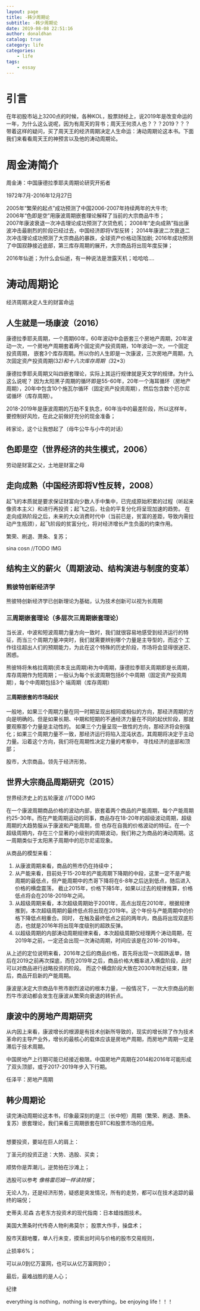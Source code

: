 ```yaml
---
layout: page
title: -韩少周期论
subtitle: -韩少周期论
date: 2019-08-08 22:51:16
author: donaldhan
catalog: true
category: life
categories:
    - life
tags:
    - essay
---
```


# 引言
在年初股市站上3200点的时候，各种KOL，股票财经上，说2019年是改变命运的一年，为什么这么说呢，因为有周天的背书；周天王何须人也？？？2019？？？带着这样的疑问，买了周天王的经济周期决定人生命运：涛动周期论这本书。下面我们来看看周天王的神预言以及他的涛动周期论。


# 周金涛简介

周金涛：中国康德拉季耶夫周期论研究开拓者

1972年7月-2016年12月27日

2005年“繁荣的起点”成功预测了中国2006-2007年持续两年的大牛市;  
2006年“色即是空”用康波周期嵌套理论解释了当前的大宗商品牛市；  
2007年康波衰退一次冲击理论成功预测了次贷危机；
2008年“走向成熟”指出康波冲击最剧烈的阶段已经过去，中国经济即将V型反转；
2014年康波二次衰退二次冲击理论成功预测了大宗商品的暴跌，全球资产价格动荡加剧;
2016年成功预测了中国寂静接近底部，第三库存周期的展开，大宗商品将出现年度反弹；

2016年仙逝；为什么会仙逝，有一种说法是泄露天机；哈哈哈....


# 涛动周期论
经济周期决定人生的财富命运

## 人生就是一场康波（2016）
康德拉季耶夫周期，一个周期60年，60年波动中会嵌套三个房地产周期，20年波动一次，一个房地产周期套着两个固定资产投资周期，10年波动一次，一个固定投资周期，
嵌套3个库存周期。所以你的人生即是一次康波，三次房地产周期，九次固定资产投资周期(3*2)和十八次库存周期（3*2*3）

康德拉季耶夫周期又叫四嵌套理论，实际上其运行规律就是天文学的规律。为什么这么说呢？
因为太阳黑子周期的循环即是55-60年，20年一个海耳循环（房地产周期），20年中包含10个施瓦尔循环（固定资产投资周期），然后包含数个厄尔尼诺循环（库存周期）。


2018-2019年是康波周期的万劫不复执念，60年当中的最差阶段，所以这样年，要控制好风险，在此之前做好充分的现金准备；

砖家论，这个让我想起了（母牛公牛与小牛的对话）

## 色即是空（世界经济的共生模式，2006）
劳动是财富之父，土地是财富之母

## 走向成熟（中国经济即将V性反转，2008）

起飞的本质就是要求保证财富向少数人手中集中，已完成原始积累的过程（听起来像资本主义）和进行再投资；起飞之后，社会的平复分化将呈现加速的趋势。
在走向成熟阶段之后，未来的大众消费时代中（当前已是，贫富的差距，导致内需拉动产生瓶颈），起飞阶段的贫富分化，将对经济增长产生负面的约束作用。

繁荣、刷退、萧条、复苏；

sina cosn 
//TODO IMG

## 结构主义的薪火（周期波动、结构演进与制度的变革）

### 熊彼特创新经济学
熊彼特创新经济学已创新理论为基础，认为技术创新可以视为长周期

### 三周期嵌套理论（多层次三周期嵌套理论）

当长波，中波和短波周期力量方向一致时，我们就很容易地感受到经济运行的特征，而当三个周期力量冲突时，我们就需要辨别哪个力量是主导型的，而这个
工作往往超出人们的预期能力，为此在这个特殊的历史阶段，市场将会显得很迷茫、困惑。

熊彼特将朱格拉周期(资本支出周期)称为中周期，康德拉季耶夫周期即是长周期，库存周期作为短周期；一般认为每个长波周期包括6个中周期（固定资产投资周期），每个中周期包括3个
端周期（库存周期）

#### 三周期嵌套的市场起伏

一般地，如果三个周期力量在同一时期呈现出相同或相似的方向，那经济周期的方向是明确的。但是如果长期、中期和短期的不通经济力量在不同的起伏阶段，那就要观察那个力量是主动性的。
如果三个力量呈现一致性的方向，那经济将会别强化；如果三个周期力量不一致，那经济运行将陷入混沌状态，其周期将决定于主动力量。沿着这个方向，我们将在周期性决定力量的考察中，
寻找经济的底部和顶部；

股市，大宗商品，领先于经济形势。

## 世界大宗商品周期研究（2015）

世界经济史上的五轮康波
//TODO IMG

在一个康波周期商品价格的波动内部，嵌套着两个商品的产能周期，每个产能周期约25-30年。而在产能周期运动的同事，商品存在18-20年的超级波动周期，超级周期的大趋势服从于康波和产能周期，但
也存在自我的价格波动的特征。在一个超级周期内，存在三个显著的小级别的周期波动，我们称之为商品的涛动周期。这一周期类似于太阳黑子周期中的厄尔尼诺现象。

从商品的模型来看：
1. 从康波周期来看，商品的熊市仍在持续中；
2. 从产能来看，目前处于15-20年的产能周期下降期的中段，这里一定不是产能周期的最低点，但产能周期中的杰哥下降将在6-8年之后达到低点，随后进入价格的横盘震荡，
截止2015年，价格下降5年，如果以过去的规律推算，价格低点将会在2018-2019年之间。
3. 从超级周期来看，本次超级周期始于2001年，高点出现在2010年，根据规律推到，本次超级周期的最终低点将出现在2019年。这个年份与产能周期中的价格下降低点相重合。同时，
在触及最终低点之前的两年内，商品将出现双底形态，也就是2016年将出现年度级别的超跌反弹。
4. 以超级周期的内部涛动周期规律来看，本次超级周期仅经理两个涛动周期，在2019年之前，一定还会出现一次涛动周期，时间应该是在2016-2019年。

从上述的定位说明来看，2016年之后的商品价格，首先将出现一次超跌返单，随后在2019之前再次探底，而在2019年之后，商品价格大概率进入横盘阶段，此时可以对商品进行战略投资的阶段。
而这个横盘阶段大致在2030年附近结束，随后，商品开启新的产能周期。

康波是决定大宗商品牛熊市剧烈波动的根本力量，一般情况下，一次大宗商品的剧烈牛市波动都会发生在康波从繁荣向衰退的转折点。


## 康波中的房地产周期研究
从内因上来看，康波增长的根源是有技术创新所导致的，现实的增长除了作为技术革命的主导产业外，增长的最核心的载体应该是房地产周期，而房地产周期一定是滞后于技术周期。

中国房地产上行期可能已经接近极限。中国房地产周期在2014和2016年可能形成了双头顶部，或于2017-2019年步入下行期。



任泽平：房地产周期

## 韩少周期论
读完涛动周期论这本书，印象最深刻的是三（长中短）周期（繁荣、刷退、萧条、复苏）嵌套理论，我们来看三周期嵌套在BTC和股票市场的应用。




## 

想要投资，要站在巨人的肩上：

丁圣元的投资正途：大势、选股、买卖；

顺势你是弄潮儿，逆势拍在沙滩上；

选股可以参考 *像格雷厄姆一样读财报*；

无论人为，还是经济形势，疑惑是突发情况，所有的走势，都可以在技术追踪的最终的端倪；

史蒂夫.尼森 古老东方投资术的现代指南：日本蜡烛图技术。

美国大萧条时代传奇人物利弗莫尔； 股票大作手，操盘术；

股市天翻地覆，单人行未变，摸索出时间与价格的股市交易规则，

止损率6%；

可以从0到亿万富网，也可以从亿万富网到0；

最后，最难战胜的是人心；

纪律

everything is nothing，nothing is everything，be enjoying life！！！

